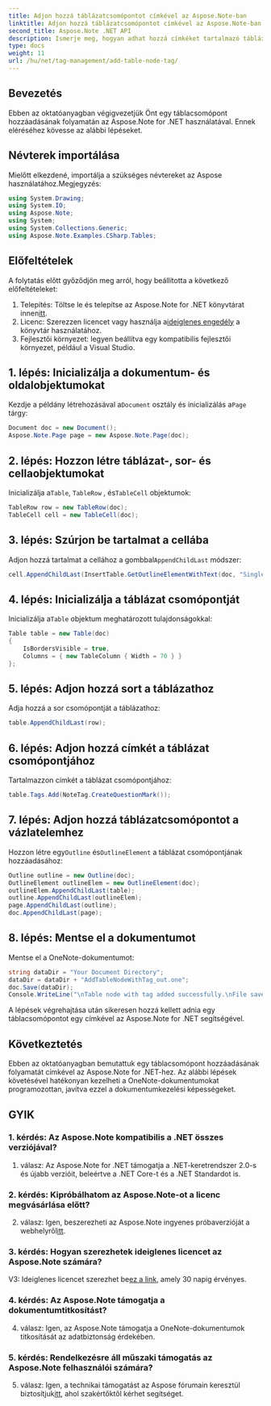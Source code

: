 ```yaml
---
title: Adjon hozzá táblázatcsomópontot címkével az Aspose.Note-ban
linktitle: Adjon hozzá táblázatcsomópontot címkével az Aspose.Note-ban
second_title: Aspose.Note .NET API
description: Ismerje meg, hogyan adhat hozzá címkéket tartalmazó táblázatokat az Aspose.Note for .NET-hez. Programozottan javítsa dokumentumkezelési készségeit.
type: docs
weight: 11
url: /hu/net/tag-management/add-table-node-tag/
---
```

## Bevezetés

Ebben az oktatóanyagban végigvezetjük Önt egy táblacsomópont hozzáadásának folyamatán az Aspose.Note for .NET használatával. Ennek eléréséhez kövesse az alábbi lépéseket.

## Névterek importálása

Mielőtt elkezdené, importálja a szükséges névtereket az Aspose használatához.Megjegyzés:

```csharp
using System.Drawing;
using System.IO;
using Aspose.Note;
using System;
using System.Collections.Generic;
using Aspose.Note.Examples.CSharp.Tables;
```

## Előfeltételek

A folytatás előtt győződjön meg arról, hogy beállította a következő előfeltételeket:

1.  Telepítés: Töltse le és telepítse az Aspose.Note for .NET könyvtárat innen[itt](https://releases.aspose.com/note/net/).
2.  Licenc: Szerezzen licencet vagy használja a[ideiglenes engedély](https://purchase.aspose.com/temporary-license/) a könyvtár használatához.
3. Fejlesztői környezet: legyen beállítva egy kompatibilis fejlesztői környezet, például a Visual Studio.

## 1. lépés: Inicializálja a dokumentum- és oldalobjektumokat

 Kezdje a példány létrehozásával a`Document` osztály és inicializálás a`Page` tárgy:

```csharp
Document doc = new Document();
Aspose.Note.Page page = new Aspose.Note.Page(doc);
```

## 2. lépés: Hozzon létre táblázat-, sor- és cellaobjektumokat

 Inicializálja a`Table`, `TableRow` , és`TableCell` objektumok:

```csharp
TableRow row = new TableRow(doc);
TableCell cell = new TableCell(doc);
```

## 3. lépés: Szúrjon be tartalmat a cellába

 Adjon hozzá tartalmat a cellához a gombbal`AppendChildLast` módszer:

```csharp
cell.AppendChildLast(InsertTable.GetOutlineElementWithText(doc, "Single cell."));
```

## 4. lépés: Inicializálja a táblázat csomópontját

 Inicializálja a`Table` objektum meghatározott tulajdonságokkal:

```csharp
Table table = new Table(doc)
{
    IsBordersVisible = true,
    Columns = { new TableColumn { Width = 70 } }
};
```

## 5. lépés: Adjon hozzá sort a táblázathoz

Adja hozzá a sor csomópontját a táblázathoz:

```csharp
table.AppendChildLast(row);
```

## 6. lépés: Adjon hozzá címkét a táblázat csomópontjához

Tartalmazzon címkét a táblázat csomópontjához:

```csharp
table.Tags.Add(NoteTag.CreateQuestionMark());
```

## 7. lépés: Adjon hozzá táblázatcsomópontot a vázlatelemhez

 Hozzon létre egy`Outline` és`OutlineElement` a táblázat csomópontjának hozzáadásához:

```csharp
Outline outline = new Outline(doc);
OutlineElement outlineElem = new OutlineElement(doc);
outlineElem.AppendChildLast(table);
outline.AppendChildLast(outlineElem);
page.AppendChildLast(outline);
doc.AppendChildLast(page);
```

## 8. lépés: Mentse el a dokumentumot

Mentse el a OneNote-dokumentumot:

```csharp
string dataDir = "Your Document Directory";
dataDir = dataDir + "AddTableNodeWithTag_out.one";
doc.Save(dataDir);
Console.WriteLine("\nTable node with tag added successfully.\nFile saved at " + dataDir);
```

A lépések végrehajtása után sikeresen hozzá kellett adnia egy táblacsomópontot egy címkével az Aspose.Note for .NET segítségével.

## Következtetés

Ebben az oktatóanyagban bemutattuk egy táblacsomópont hozzáadásának folyamatát címkével az Aspose.Note for .NET-hez. Az alábbi lépések követésével hatékonyan kezelheti a OneNote-dokumentumokat programozottan, javítva ezzel a dokumentumkezelési képességeket.

## GYIK

### 1. kérdés: Az Aspose.Note kompatibilis a .NET összes verziójával?

1. válasz: Az Aspose.Note for .NET támogatja a .NET-keretrendszer 2.0-s és újabb verzióit, beleértve a .NET Core-t és a .NET Standardot is.

### 2. kérdés: Kipróbálhatom az Aspose.Note-ot a licenc megvásárlása előtt?

 2. válasz: Igen, beszerezheti az Aspose.Note ingyenes próbaverzióját a webhelyről[itt](https://releases.aspose.com/).

### 3. kérdés: Hogyan szerezhetek ideiglenes licencet az Aspose.Note számára?

 V3: Ideiglenes licencet szerezhet be[ez a link](https://purchase.aspose.com/temporary-license/), amely 30 napig érvényes.

### 4. kérdés: Az Aspose.Note támogatja a dokumentumtitkosítást?

4. válasz: Igen, az Aspose.Note támogatja a OneNote-dokumentumok titkosítását az adatbiztonság érdekében.

### 5. kérdés: Rendelkezésre áll műszaki támogatás az Aspose.Note felhasználói számára?

 5. válasz: Igen, a technikai támogatást az Aspose fórumain keresztül biztosítjuk[itt](https://forum.aspose.com/c/note/28), ahol szakértőktől kérhet segítséget.